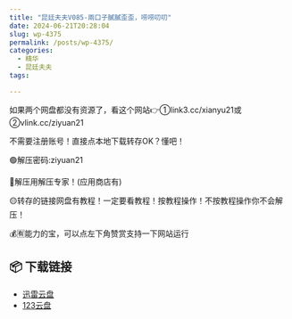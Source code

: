 ```yaml
---
title: "昆廷夫夫V085-兩口子膩膩歪歪，唠唠叨叨"
date: 2024-06-21T20:28:04
slug: wp-4375
permalink: /posts/wp-4375/
categories:
  - 精华
  - 昆廷夫夫
tags:

---
```


如果两个网盘都没有资源了，看这个网站👉①link3.cc/xianyu21或②vlink.cc/ziyuan21

不需要注册账号！直接点本地下载转存OK？懂吧！

🟢解压密码:ziyuan21

🔵解压用解压专家！(应用商店有)

🟡转存的链接网盘有教程！一定要看教程！按教程操作！不按教程操作你不会解压！

💰🈶能力的宝，可以点左下角赞赏支持一下网站运行

## 📦 下载链接
- [迅雷云盘](https://blziyuan21.com/pay-download/4375?key=9836e93191&down_id=0)
- [123云盘](https://blziyuan21.com/pay-download/4375?key=9836e93191&down_id=1)

